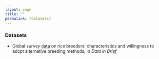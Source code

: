 ```yaml
---
layout: page
title: ""
permalink: /datasets/
---
```


### Datasets

* Global survey [data](https://www.sciencedirect.com/science/article/pii/S2352340919301337) on rice breeders' characteristics and willingness to adopt alternative breeding methods, in *Data in Brief*

